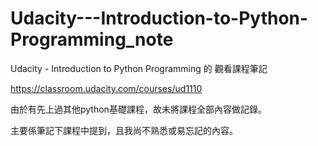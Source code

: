 # Udacity---Introduction-to-Python-Programming_note
Udacity - Introduction to Python Programming 的 觀看課程筆記

https://classroom.udacity.com/courses/ud1110

由於有先上過其他python基礎課程，故未將課程全部內容做記錄。

主要係筆記下課程中提到，且我尚不熟悉或易忘記的內容。
